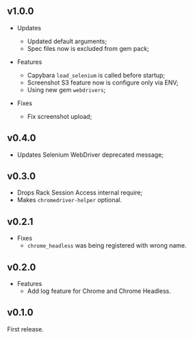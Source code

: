 ## v1.0.0

- Updates
  - Updated default arguments;
  - Spec files now is excluded from gem pack;

- Features
  - Capybara `load_selenium` is called before startup;
  - Screenshot S3 feature now is configure only via ENV;
  - Using new gem `webdrivers`;

- Fixes
  - Fix screenshot upload;

## v0.4.0

- Updates Selenium WebDriver deprecated message;

## v0.3.0

- Drops Rack Session Access internal require;
- Makes `chromedriver-helper` optional.

## v0.2.1

- Fixes
  - `chrome_headless` was being registered with wrong name.

## v0.2.0

- Features
  - Add log feature for Chrome and Chrome Headless.

## v0.1.0

First release.
